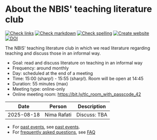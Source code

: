 # About the NBIS' teaching literature club

<!-- markdownlint-disable MD013 --><!-- Badges cannot be split up over lines, hence will break 80 characters per line -->

[![Check links](https://github.com/NBISweden/teaching_literature_club/actions/workflows/check_links.yaml/badge.svg?branch=main)](https://github.com/NBISweden/teaching_literature_club/actions/workflows/check_links.yaml)
[![Check markdown](https://github.com/NBISweden/teaching_literature_club/actions/workflows/check_markdown.yaml/badge.svg?branch=main)](https://github.com/NBISweden/teaching_literature_club/actions/workflows/check_markdown.yaml)
[![Check spelling](https://github.com/NBISweden/teaching_literature_club/actions/workflows/check_spelling.yaml/badge.svg?branch=main)](https://github.com/NBISweden/teaching_literature_club/actions/workflows/check_spelling.yaml)
[![Create website](https://github.com/NBISweden/teaching_literature_club/actions/workflows/create_website.yaml/badge.svg?branch=main)](https://github.com/NBISweden/teaching_literature_club/actions/workflows/create_website.yaml)
[![DOI](https://zenodo.org/badge/DOI/10.5281/zenodo.14893427.svg)](https://doi.org/10.5281/zenodo.14893427)

<!-- markdownlint-enable MD013 -->

The NBIS' teaching literature club
in which we read literature regarding teaching
and discuss those in an informal way.

- Goal: read and discuss literature on teaching in an informal way
- Frequency: around monthly
- Day: scheduled at the end of a meeting
- Time: 15:00 (sharp!) - 15:55 (sharp!).
  Room will be open at 14:45
- Duration: 55 minutes (max)
- Meeting type: online-only
- Online meeting room: <https://bit.ly/tlc_room_with_passcode_42>

<!-- markdownlint-disable MD013 --><!-- Tables cannot be split up over lines, hence will break 80 characters per line -->

| Date       | Person      | Description  |
| ---------- | ----------- | ------------ |
| 2025-08-18 | Nima Rafati | Discuss: TBA |

<!-- markdownlint-enable MD013 -->

- For [past events](past_events.md), see [past events](past_events.md).
- For [frequently asked questions](faq.md), see [FAQ](faq.md)
